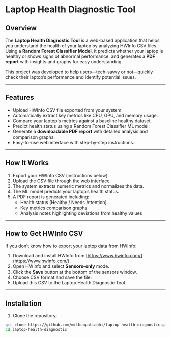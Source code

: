 # Laptop Health Diagnostic Tool

## Overview
The **Laptop Health Diagnostic Tool** is a web-based application that helps you understand the health of your laptop by analyzing HWInfo CSV files. Using a **Random Forest Classifier Model**, it predicts whether your laptop is healthy or shows signs of abnormal performance, and generates a **PDF report** with insights and graphs for easy understanding.

This project was developed to help users—tech-savvy or not—quickly check their laptop’s performance and identify potential issues.

---

## Features
- Upload HWInfo CSV file exported from your system.
- Automatically extract key metrics like CPU, GPU, and memory usage.
- Compare your laptop's metrics against a baseline healthy dataset.
- Predict health status using a Random Forest Classifier ML model.
- Generate a **downloadable PDF report** with detailed analysis and comparison graphs.
- Easy-to-use web interface with step-by-step instructions.

---

## How It Works
1. Export your HWInfo CSV (instructions below).  
2. Upload the CSV file through the web interface.  
3. The system extracts numeric metrics and normalizes the data.  
4. The ML model predicts your laptop’s health status.  
5. A PDF report is generated including:
   - Health status (Healthy / Needs Attention)
   - Key metrics comparison graphs
   - Analysis notes highlighting deviations from healthy values  

---

## How to Get HWInfo CSV
If you don’t know how to export your laptop data from HWInfo:

1. Download and install HWInfo from [https://www.hwinfo.com/](https://www.hwinfo.com/).  
2. Open HWInfo and select **Sensors-only** mode.  
3. Click the **Save** button at the bottom of the sensors window.  
4. Choose CSV format and save the file.  
5. Upload this CSV to the Laptop Health Diagnostic Tool.  

---

## Installation
1. Clone the repository:
```bash
git clone https://github.com/mithunpattabhi/laptop-health-diagnostic.git
cd laptop-health-diagnostic
